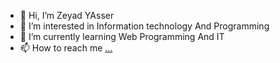 - 👋 Hi, I’m Zeyad YAsser
- 👀 I’m interested in Information technology And Programming
- 🌱 I’m currently learning Web Programming And IT
- 📫 How to reach me [...](https://linktr.ee/zeyad_8x)

<!---
zeyad4a/zeyad4a is a ✨ special ✨ repository because its `README.md` (this file) appears on your GitHub profile.
You can click the Preview link to take a look at your changes.
--->
